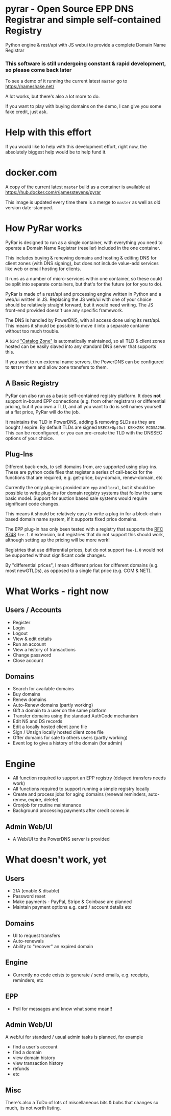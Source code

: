 # pyrar - Open Source EPP DNS Registrar and simple self-contained Registry
Python engine & rest/api with JS webui to provide a complete Domain Name Registrar

### This software is still undergoing constant & rapid development, so please come back later

To see a demo of it running the current latest `master` go to https://nameshake.net/

A lot works, but there's also a lot more to do.

If you want to play with buying domains on the demo, I can give you some fake credit, just ask.


# Help with this effort

If you would like to help with this development effort, right now, the absolutely biggest help
would be to help fund it.


# docker.com

A copy of the current latest `master` build as a container is available at https://hub.docker.com/r/jamesstevens/pyrar

This image is updated every time there is a merge to `master` as well as old version date-stamped.


# How PyRar works

PyRar is designed to run as a single container, with everything you need to operate a
Domain Name Registrar (reseller) included in the one container.

This includes buying & renewing domains and hosting & editing DNS for client zones (with DNS signing),
but does not include value-add services like web or email hosting for clients.

It runs as a number of micro-services within one container, so these could be split into
separate containers, but that's for the future (or for you to do).

PyRar is made of a rest/api and processing engine written in Python and a web/ui written in JS.
Replacing the JS web/ui with one of your choice should be relatively straight forward, but
it would need writing. The JS front-end provided doesn't use any specific framework.

The DNS is handled by PowerDNS, with all access done using its rest/api. This means it should
be possible to move it into a separate container without too much trouble.

A `bind` ["Catalog Zone"](https://kb.isc.org/docs/aa-01401) is automatically maintained,
so all TLD & client zones hosted can be easily slaved into any standard DNS server that supports this.

If you want to run external name servers, the PowerDNS can be configured to `NOTIFY` them
and allow zone transfers to them.


## A Basic Registry

PyRar can also run as a basic self-contained registry platform. It does **not** support
in-bound EPP connections (e.g. from other registrars) or differential pricing, but
if you own a TLD, and all you want to do is sell names yourself at a flat price, PyRar will do the job.

It maintains the TLD in PowerDNS, adding & removing SLDs as they are bought / expire. By default
TLDs are signed `NSEC3+OptOut KSK+ZSK ECDSA256`. This can be reconfigured, or you can pre-create
the TLD with the DNSSEC options of your choice.

## Plug-Ins

Different back-ends, to sell domains from, are supported using plug-ins. These are python code files
that register a series of call-backs for the functions that are required, e.g. get-price, buy-domain, renew-domain, etc

Currently the only plug-ins provided are `epp` and `local`, but it should be possible to write plug-ins for
domain registry systems that follow the same basic model. Support for auction based sale systems would require significant code changes.

This means it should be relatively easy to write a plug-in for a block-chain based domain name system, if it supports fixed price domains.

The EPP plug-in has only been tested with a registry that supports the [RFC 8748](https://www.rfc-editor.org/rfc/rfc8748) `fee-1.0` extension,
but registries that do not support this should work, although setting up the pricing will be more work!

Registries that use differential prices, but do not support `fee-1.0` would not be supported without significant code changes.

By "differential prices", I mean different prices for different domains (e.g. most newGTLDs), as opposed to a single flat price (e.g. COM & NET).


#  What Works - right now

## Users / Accounts
- Register
- Login
- Logout
- View & edit details
- Run an account
- View a history of transactions
- Change password
- Close account

## Domains
- Search for available domains
- Buy domains
- Renew domains
- Auto-Renew domains (partly working)
- Gift a domain to a user on the same platform
- Transfer domains using the standard AuthCode mechanism
- Edit NS and DS records
- Edit a locally hosted client zone file
- Sign / Unsign locally hosted client zone file
- Offer domains for sale to others users (partly working)
- Event log to give a history of the domain (for admin)

# Engine
- All function required to support an EPP registry (delayed transfers needs work)
- All functions required to support running a simple registry locally
- Create and process jobs for aging domains (renewal reminders, auto-renew, expire, delete)
- Cronjob for routine maintenance
- Background processing payments after credit comes in

## Admin Web/UI
- A Web/UI to the PowerDNS server is provided



# What doesn't work, yet

## Users
- 2fA (enable & disable)
- Password reset
- Make payments - PayPal, Stripe & Coinbase are planned
- Maintain payment options e.g. card / account details etc

## Domains
- UI to request transfers
- Auto-renewals
- Ability to "recover" an expired domain

## Engine
- Currently no code exists to generate / send emails, e.g. receipts, reminders, etc

## EPP
- Poll for messages and know what some mean!!


## Admin Web/UI
A web/ui for standard / usual admin tasks is planned, for example
- find a user's account
- find a domain
- view domain history
- view transaction history
- refunds
- etc


## Misc

There's also a ToDo of lots of miscellaneous bits & bobs that changes so much, its not worth listing.
